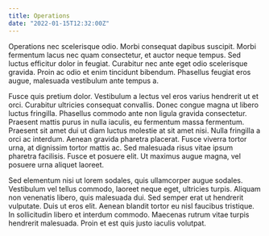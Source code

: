 ```yaml
---
title: Operations
date: "2022-01-15T12:32:00Z"
---
```


Operations nec scelerisque odio. Morbi consequat dapibus suscipit. Morbi fermentum lacus nec quam consectetur, et auctor neque tempus. Sed luctus efficitur dolor in feugiat. Curabitur nec ante eget odio scelerisque gravida. Proin ac odio et enim tincidunt bibendum. Phasellus feugiat eros augue, malesuada vestibulum ante tempus a.

Fusce quis pretium dolor. Vestibulum a lectus vel eros varius hendrerit ut et orci. Curabitur ultricies consequat convallis. Donec congue magna ut libero luctus fringilla. Phasellus commodo ante non ligula gravida consectetur. Praesent mattis purus in nulla iaculis, eu fermentum massa fermentum. Praesent sit amet dui ut diam luctus molestie at sit amet nisi. Nulla fringilla a orci ac interdum. Aenean gravida pharetra placerat. Fusce viverra tortor urna, at dignissim tortor mattis ac. Sed malesuada risus vitae ipsum pharetra facilisis. Fusce et posuere elit. Ut maximus augue magna, vel posuere urna aliquet laoreet.

Sed elementum nisi ut lorem sodales, quis ullamcorper augue sodales. Vestibulum vel tellus commodo, laoreet neque eget, ultricies turpis. Aliquam non venenatis libero, quis malesuada dui. Sed semper erat ut hendrerit vulputate. Duis ut eros elit. Aenean blandit tortor eu nisl faucibus tristique. In sollicitudin libero et interdum commodo. Maecenas rutrum vitae turpis hendrerit malesuada. Proin et est quis justo iaculis volutpat.